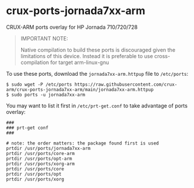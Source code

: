 # crux-ports-jornada7xx-arm

CRUX-ARM ports overlay for HP Jornada 710/720/728

> IMPORTANT NOTE:
>
> Native compilation to build these ports is discouraged given the limitations of this device.
> Instead it is preferable to use cross-compilation for target arm-linux-gnu

To use these ports, download the `jornada7xx-arm.httpup` file to `/etc/ports`:
```
$ sudo wget -P /etc/ports https://raw.githubusercontent.com/crux-arm/crux-ports-jornada7xx-arm/main/jornada7xx-arm.httpup
$ sudo ports -u jornada7xx-arm
```

You may want to list it first in `/etc/prt-get.conf` to take advantage of ports overlay:
```
###
### prt-get conf
###

# note: the order matters: the package found first is used
prtdir /usr/ports/jornada7xx-arm
prtdir /usr/ports/core-arm
prtdir /usr/ports/opt-arm
prtdir /usr/ports/xorg-arm
prtdir /usr/ports/core
prtdir /usr/ports/opt
prtdir /usr/ports/xorg
```
